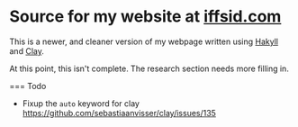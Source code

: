 Source for my website at [iffsid.com](www.iffsid.com)
=====================================================

This is a newer, and cleaner version of my webpage written using
[Hakyll](http://jaspervdj.be/hakyll/) and [Clay](http://fvisser.nl/clay/).


At this point, this isn't complete. The research section needs more filling in.

=== Todo

 - Fixup the `auto` keyword for clay
   https://github.com/sebastiaanvisser/clay/issues/135
